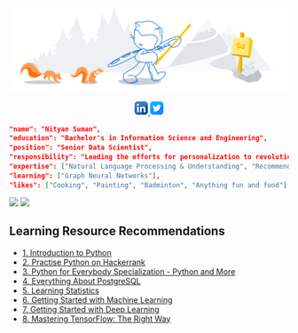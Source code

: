 ![nityan](media/github-header.svg)

<p align="center">
	<a href="https://www.linkedin.com/in/kumar-nityan-suman">
		<img alt="kumar nityan suman's LinkdeIN" src="media/linkedin.png" />
	</a>
	<a href="https://twitter.com/nityansuman">
		<img alt="kumar nityan suman's Twitter" src="media/twitter.png" />
	</a>
</p>

```json
"name": "Nityan Suman",
"education": "Bachelor's in Information Science and Engineering",
"position": "Senior Data Scientist",
"responsibility": "Leading the efforts for personalization to revolutionize the Hindi news industry.",
"expertise": ["Natural Language Processing & Understanding", "Recommendation Engine", "Sequence Modelling"],
"learning": ["Graph Neural Networks"],
"likes": ["Cooking", "Painting", "Badminton", "Anything fun and food"]
```

<p float="center">
	<img src="https://github-readme-stats-git-master.akanz1.vercel.app/api?username=nityansuman&count_private=true&show_icons=true&hide_border=true&locale=en&custom_title=&title_color=142d70&icon_color=142d70&cache_seconds=60" width="450" />
	<img src="https://github-readme-stats-git-master.akanz1.vercel.app/api/top-langs/?username=nityansuman&layout=compact&hide_border=true&title_color=142d70" width="350"/>
</p>

## Learning Resource Recommendations

- [1. Introduction to Python](https://www.w3schools.com/PYTHON/)
- [2. Practise Python on Hackerrank](https://www.hackerrank.com/domains/python?badge_type=python)
- [3. Python for Everybody Specialization - Python and More](https://www.coursera.org/specializations/python)
- [4. Everything About PostgreSQL](https://www.postgresqltutorial.com/)
- [5. Learning Statistics](https://www.youtube.com/watch?v=xxpc-HPKN28)
- [6. Getting Started with Machine Learning](https://www.coursera.org/learn/machine-learning)
- [7. Getting Started with Deep Learning](https://www.coursera.org/specializations/deep-learning)
- [8. Mastering TensorFlow: The Right Way](https://www.tensorflow.org/guide)
